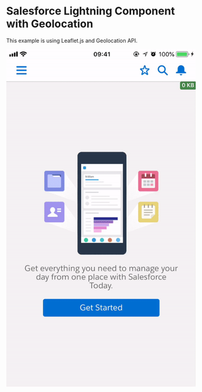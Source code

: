 # Salesforce Lightning Component with Geolocation

This example is using Leaflet.js and Geolocation API.

![Demo](demo.gif?raw=true "Demo")
